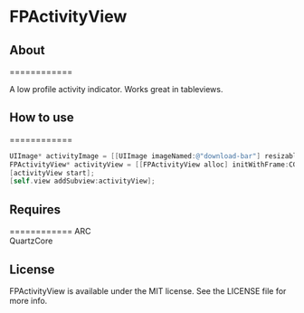 FPActivityView
==============

## About
============

A low profile activity indicator. Works great in tableviews.

## How to use
============

``` objective-c
UIImage* activityImage = [[UIImage imageNamed:@"download-bar"] resizableImageWithCapInsets:UIEdgeInsetsMake(0, 1, 0, 1)];
FPActivityView* activityView = [[FPActivityView alloc] initWithFrame:CGRectMake(0, 0, self.view.frame.size.width, 4) andActivityBar:activityImage];
[activityView start];
[self.view addSubview:activityView];
```


## Requires
============
ARC  
QuartzCore






## License

FPActivityView is available under the MIT license. See the LICENSE file for more info.
